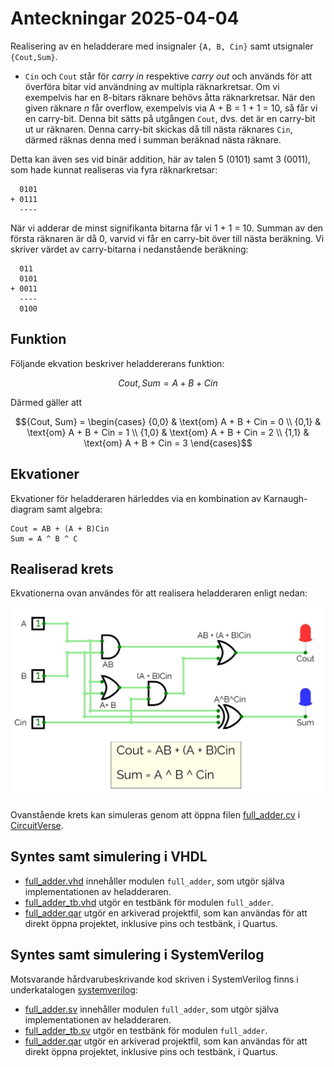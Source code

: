 # Anteckningar 2025-04-04

Realisering av en heladderare med insignaler `{A, B, Cin}` samt utsignaler `{Cout,Sum}`.

* `Cin` och `Cout` står för *carry in* respektive *carry out* och används för att överföra bitar vid användning
av multipla räknarkretsar. Om vi exempelvis har en 8-bitars räknare behövs åtta räknarkretsar. När den given räknare *n* får overflow,
exempelvis via A + B = 1 + 1 = 10, så får vi en carry-bit. Denna bit sätts på utgången `Cout`, dvs. det är
en carry-bit ut ur räknaren. Denna carry-bit skickas då till nästa räknares `Cin`, därmed räknas denna med
i summan beräknad nästa räknare. 

Detta kan även ses vid binär addition, här av talen 5 (0101) samt 3 (0011), som hade kunnat realiseras via
fyra räknarkretsar:

```
  0101
+ 0111
  ----   
```

När vi adderar de minst signifikanta bitarna får vi 1 + 1 = 10. Summan av den första räknaren är då 0,
varvid vi får en carry-bit över till nästa beräkning. Vi skriver värdet av carry-bitarna i nedanstående
beräkning:

```
  011
  0101
+ 0011
  ----
  0100   
```

## Funktion

Följande ekvation beskriver heladdererans funktion:

```math
{Cout, Sum} = A + B + Cin
```

Därmed gäller att

```math
{Cout, Sum} = 
\begin{cases} 
{0,0} & \text{om} A + B + Cin = 0 \\ 
{0,1} & \text{om} A + B + Cin = 1 \\ 
{1,0} & \text{om} A + B + Cin = 2 \\
{1,1} & \text{om} A + B + Cin = 3 
\end{cases}
```

## Ekvationer

Ekvationer för heladderaren härleddes via en kombination av Karnaugh-diagram samt algebra:

```
Cout = AB + (A + B)Cin
Sum = A ^ B ^ C
```

## Realiserad krets

Ekvationerna ovan användes för att realisera heladderaren enligt nedan:

![Logiskt grindnät](./circuit/full_adder.jpeg)

Ovanstående krets kan simuleras genom att öppna filen [full_adder.cv](./circuit/full_adder.cv) 
i [CircuitVerse](https://circuitverse.org/simulator).

## Syntes samt simulering i VHDL
* [full_adder.vhd](./vhdl/full_adder.vhd) innehåller modulen `full_adder`, som utgör själva implementationen av heladderaren.
* [full_adder_tb.vhd](./vhdl/full_adder_tb.vhd) utgör en testbänk för modulen `full_adder`.
* [full_adder.qar](./vhdl/full_adder.qar) utgör en arkiverad projektfil, som kan användas 
för att direkt öppna projektet, inklusive pins och testbänk, i Quartus.

## Syntes samt simulering i SystemVerilog
Motsvarande hårdvarubeskrivande kod skriven i SystemVerilog finns i underkatalogen [systemverilog](./systemverilog/):
* [full_adder.sv](./systemverilog/full_adder.sv) innehåller modulen `full_adder`, som utgör själva implementationen av heladderaren.
* [full_adder_tb.sv](./systemverilog/full_adder_tb.sv) utgör en testbänk för modulen `full_adder`.
* [full_adder.qar](./systemverilog/full_adder.qar) utgör en arkiverad projektfil, som kan användas 
för att direkt öppna projektet, inklusive pins och testbänk, i Quartus.
